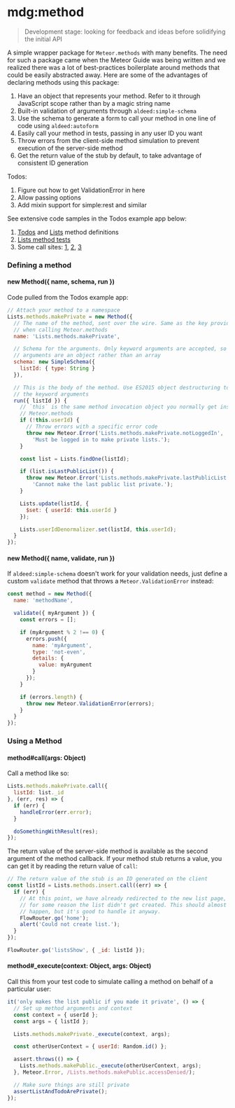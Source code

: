 # mdg:method

> Development stage: looking for feedback and ideas before solidifying the initial API

A simple wrapper package for `Meteor.methods` with many benefits. The need for such a package came
when the Meteor Guide was being written and we realized there was a lot of best-practices
boilerplate around methods that could be easily abstracted away. Here are some of the advantages of
declaring methods using this package:

1. Have an object that represents your method. Refer to it through JavaScript scope rather than
by a magic string name
2. Built-in validation of arguments through `aldeed:simple-schema`
3. Use the schema to generate a form to call your method in one line of code using `aldeed:autoform`
4. Easily call your method in tests, passing in any user ID you want
5. Throw errors from the client-side method simulation to prevent execution of the server-side
method
6. Get the return value of the stub by default, to take advantage of consistent ID generation

Todos:

1. Figure out how to get ValidationError in here
1. Allow passing options
2. Add mixin support for simple:rest and similar

See extensive code samples in the Todos example app below:

1. [Todos](https://github.com/meteor/todos/blob/master/packages/todos/methods.js) and [Lists](https://github.com/meteor/todos/blob/master/packages/lists/methods.js) method definitions
2. [Lists method tests](https://github.com/meteor/todos/blob/b890fc2ac8846051031370035421893fa4145b86/packages/lists/lists-tests.js#L55)
3. Some call sites: [1](https://github.com/meteor/todos/blob/b890fc2ac8846051031370035421893fa4145b86/packages/lists-show/lists-show.js#L19), [2](https://github.com/meteor/todos/blob/b890fc2ac8846051031370035421893fa4145b86/packages/lists-show/lists-show.js#L63), [3](https://github.com/meteor/todos/blob/b890fc2ac8846051031370035421893fa4145b86/packages/todos-main/app-body.js#L108)


### Defining a method

#### new Method({ name, schema, run })

Code pulled from the Todos example app:

```js
// Attach your method to a namespace
Lists.methods.makePrivate = new Method({
  // The name of the method, sent over the wire. Same as the key provided
  // when calling Meteor.methods
  name: 'Lists.methods.makePrivate',

  // Schema for the arguments. Only keyword arguments are accepted, so the
  // arguments are an object rather than an array
  schema: new SimpleSchema({
    listId: { type: String }
  }),

  // This is the body of the method. Use ES2015 object destructuring to get
  // the keyword arguments
  run({ listId }) {
    // `this` is the same method invocation object you normally get inside
    // Meteor.methods
    if (!this.userId) {
      // Throw errors with a specific error code
      throw new Meteor.Error('Lists.methods.makePrivate.notLoggedIn',
        'Must be logged in to make private lists.');
    }

    const list = Lists.findOne(listId);

    if (list.isLastPublicList()) {
      throw new Meteor.Error('Lists.methods.makePrivate.lastPublicList',
        'Cannot make the last public list private.');
    }

    Lists.update(listId, {
      $set: { userId: this.userId }
    });

    Lists.userIdDenormalizer.set(listId, this.userId);
  }
});
```

#### new Method({ name, validate, run })

If `aldeed:simple-schema` doesn't work for your validation needs, just define a custom `validate`
method that throws a `Meteor.ValidationError` instead:

```js
const method = new Method({
  name: 'methodName',

  validate({ myArgument }) {
    const errors = [];

    if (myArgument % 2 !== 0) {
      errors.push({
        name: 'myArgument',
        type: 'not-even',
        details: {
          value: myArgument
        }
      });
    }

    if (errors.length) {
      throw new Meteor.ValidationError(errors);
    }
  }
});
```

### Using a Method

#### method#call(args: Object)

Call a method like so:

```js
Lists.methods.makePrivate.call({
  listId: list._id
}, (err, res) => {
  if (err) {
    handleError(err.error);
  }

  doSomethingWithResult(res);
});
```

The return value of the server-side method is available as the second argument of the method
callback. If your method stub returns a value, you can get it by reading the return value of `call`:

```js
// The return value of the stub is an ID generated on the client
const listId = Lists.methods.insert.call((err) => {
  if (err) {
    // At this point, we have already redirected to the new list page, but
    // for some reason the list didn't get created. This should almost never
    // happen, but it's good to handle it anyway.
    FlowRouter.go('home');
    alert('Could not create list.');
  }
});

FlowRouter.go('listsShow', { _id: listId });
```

#### method#_execute(context: Object, args: Object)

Call this from your test code to simulate calling a method on behalf of a particular user:

```js
it('only makes the list public if you made it private', () => {
  // Set up method arguments and context
  const context = { userId };
  const args = { listId };

  Lists.methods.makePrivate._execute(context, args);

  const otherUserContext = { userId: Random.id() };

  assert.throws(() => {
    Lists.methods.makePublic._execute(otherUserContext, args);
  }, Meteor.Error, /Lists.methods.makePublic.accessDenied/);

  // Make sure things are still private
  assertListAndTodoArePrivate();
});
```
